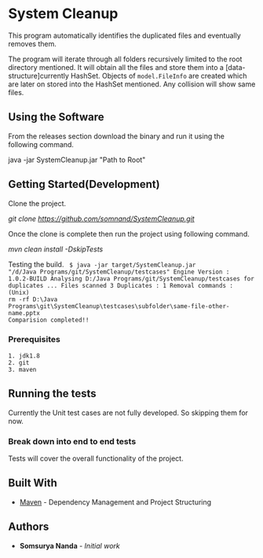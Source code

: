 # System Cleanup

This program automatically identifies the duplicated files and eventually removes them.

The program will iterate through all folders recursively limited to the root directory mentioned.
It will obtain all the files and store them into a [data-structure]currently HashSet.
Objects of <code>model.FileInfo</code> are created which are later on stored into the HashSet mentioned.
Any collision will show same files. 

## Using the Software
From the releases section download the binary and run it using the following command.

java -jar SystemCleanup.jar "Path to Root" 

## Getting Started(Development)
Clone the project. 

*git clone https://github.com/somnand/SystemCleanup.git*

Once the clone is complete then run the project using following command.

*mvn clean install -DskipTests*

Testing the build.
<code> 
$ java -jar target/SystemCleanup.jar "/d/Java Programs/git/SystemCleanup/testcases"
Engine Version : 1.0.2-BUILD
Analysing D:/Java Programs/git/SystemCleanup/testcases for duplicates ...
Files scanned 3
Duplicates : 1
Removal commands : (Unix)
rm -rf D:\Java Programs\git\SystemCleanup\testcases\subfolder\same-file-other-name.pptx
Comparision completed!!
</code> 

### Prerequisites
```
1. jdk1.8
2. git
3. maven
```
## Running the tests

Currently the Unit test cases are not fully developed. So skipping them for now.

### Break down into end to end tests

Tests will cover the overall functionality of the project.

## Built With

* [Maven](https://maven.apache.org/) - Dependency Management and Project Structuring

## Authors

* **Somsurya Nanda** - *Initial work*
